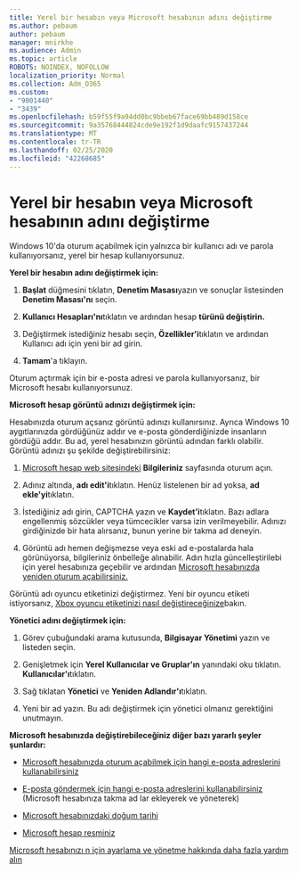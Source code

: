 ```yaml
---
title: Yerel bir hesabın veya Microsoft hesabının adını değiştirme
ms.author: pebaum
author: pebaum
manager: mnirkhe
ms.audience: Admin
ms.topic: article
ROBOTS: NOINDEX, NOFOLLOW
localization_priority: Normal
ms.collection: Adm_O365
ms.custom:
- "9001440"
- "3439"
ms.openlocfilehash: b59f55f9a94dd0bc9bbeb67face69bb489d158ce
ms.sourcegitcommit: 9a35768444824cde9e192f1d9daafc9157437244
ms.translationtype: MT
ms.contentlocale: tr-TR
ms.lasthandoff: 02/25/2020
ms.locfileid: "42268685"
---
```

# <a name="change-the-name-of-a-local-account-or-a-microsoft-account"></a>Yerel bir hesabın veya Microsoft hesabının adını değiştirme

Windows 10'da oturum açabilmek için yalnızca bir kullanıcı adı ve parola kullanıyorsanız, yerel bir hesap kullanıyorsunuz. 

**Yerel bir hesabın adını değiştirmek için:**

1. **Başlat** düğmesini tıklatın, **Denetim Masası**yazın ve sonuçlar listesinden **Denetim Masası'nı** seçin.

2. **Kullanıcı Hesapları'nı**tıklatın ve ardından hesap **türünü değiştirin.**

3. Değiştirmek istediğiniz hesabı seçin, **Özellikler'i**tıklatın ve ardından Kullanıcı adı için yeni bir ad girin.

4. **Tamam**'a tıklayın.

Oturum açtırmak için bir e-posta adresi ve parola kullanıyorsanız, bir Microsoft hesabı kullanıyorsunuz.

**Microsoft hesap görüntü adınızı değiştirmek için:**

Hesabınızda oturum açsanız görüntü adınızı kullanırsınız. Ayrıca Windows 10 aygıtlarınızda gördüğünüz addır ve e-posta gönderdiğinizde insanların gördüğü addır. Bu ad, yerel hesabınızın görüntü adından farklı olabilir. Görüntü adınızı şu şekilde değiştirebilirsiniz:

1. [Microsoft hesap web sitesindeki](https://account.microsoft.com/) **Bilgileriniz** sayfasında oturum açın.

2. Adınız altında, **adı edit'i**tıklatın. Henüz listelenen bir ad yoksa, **ad ekle'yi**tıklatın. 

3. İstediğiniz adı girin, CAPTCHA yazın ve **Kaydet'i**tıklatın. Bazı adlara engellenmiş sözcükler veya tümcecikler varsa izin verilmeyebilir. Adınızı girdiğinizde bir hata alırsanız, bunun yerine bir takma ad deneyin.

4. Görüntü adı hemen değişmezse veya eski ad e-postalarda hala görünüyorsa, bilgileriniz önbelleğe alınabilir. Adın hızla güncelleştirilebi için yerel hesabınıza geçebilir ve ardından [Microsoft hesabınızda yeniden oturum açabilirsiniz.](https://account.microsoft.com/)

Görüntü adı oyuncu etiketinizi değiştirmez. Yeni bir oyuncu etiketi istiyorsanız, [Xbox oyuncu etiketinizi nasıl değiştireceğinize](https://support.xbox.com/id-ID/account-management/change-xbox-live-gamertag)bakın.

**Yönetici adını değiştirmek için:**

1. Görev çubuğundaki arama kutusunda, **Bilgisayar Yönetimi** yazın ve listeden seçin.

2. Genişletmek için **Yerel Kullanıcılar ve Gruplar'ın** yanındaki oku tıklatın. **Kullanıcılar'ı**tıklatın.

3. Sağ tıklatan **Yönetici** ve **Yeniden Adlandır'ı**tıklatın.

4. Yeni bir ad yazın. Bu adı değiştirmek için yönetici olmanız gerektiğini unutmayın.

**Microsoft hesabınızda değiştirebileceğiniz diğer bazı yararlı şeyler şunlardır:**

- [Microsoft hesabınızda oturum açabilmek için hangi e-posta adreslerini kullanabilirsiniz](https://support.microsoft.com/help/4026162)

- [E-posta göndermek için hangi e-posta adreslerini kullanabilirsiniz](https://support.microsoft.com/help/12407) (Microsoft hesabınıza takma ad lar ekleyerek ve yöneterek)

- [Microsoft hesabınızdaki doğum tarihi](https://support.microsoft.com/help/12411)

- [Microsoft hesap resminiz](https://support.microsoft.com/help/4026790)

[Microsoft hesabınızı n için ayarlama ve yönetme hakkında daha fazla yardım alın](https://support.microsoft.com/hub/4294457/microsoft-account-help#manage-account)